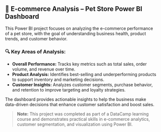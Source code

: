 ## 🐾 E-commerce Analysis – Pet Store Power BI Dashboard

This Power BI project focuses on analyzing the e-commerce performance of a pet store, with the goal of understanding business health, product trends, and customer behavior.

### 🔍 Key Areas of Analysis:

- **Overall Performance:** Tracks key metrics such as total sales, order volume, and revenue over time.
- **Product Analysis:** Identifies best-selling and underperforming products to support inventory and marketing decisions.
- **Customer Insights:** Analyzes customer segments, purchase behavior, and retention to improve targeting and loyalty strategies.

The dashboard provides actionable insights to help the business make data-driven decisions that enhance customer satisfaction and boost sales.

> **Note:** This project was completed as part of a DataCamp learning course and demonstrates practical skills in e-commerce analytics, customer segmentation, and visualization using Power BI.


